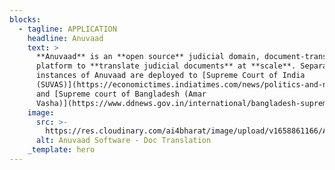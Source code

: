 ```yaml
---
blocks:
  - tagline: APPLICATION
    headline: Anuvaad
    text: >
      **Anuvaad** is an **open source** judicial domain, document-translation
      platform to **translate judicial documents** at **scale**. Separate
      instances of Anuvaad are deployed to [Supreme Court of India
      (SUVAS)](https://economictimes.indiatimes.com/news/politics-and-nation/supreme-court-develops-software-to-make-all-its-17-benches-paperless/articleshow/75989143.cms?from=mdr)
      and [Supreme court of Bangladesh (Amar
      Vasha)](https://www.ddnews.gov.in/international/bangladesh-supreme-court-launches-ai-based-translation-software-%E2%80%98amar-vasha%E2%80%99).
    image:
      src: >-
        https://res.cloudinary.com/ai4bharat/image/upload/v1658861166/Anuvaad_Screenshot_zmrbtd.png
      alt: Anuvaad Software - Doc Translation
    _template: hero
---
```


